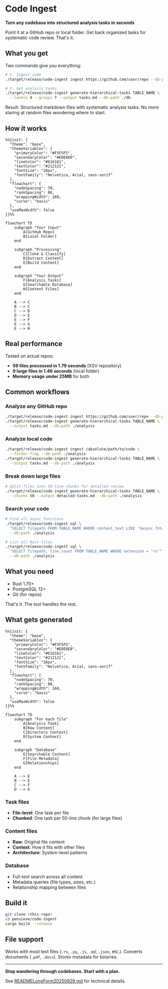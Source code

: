 # Code Ingest

**Turn any codebase into structured analysis tasks in seconds**

Point it at a GitHub repo or local folder. Get back organized tasks for systematic code review. That's it.

## What you get

Two commands give you everything:

```bash
# 1. Ingest code
./target/release/code-ingest ingest https://github.com/user/repo --db-path ./db

# 2. Get analysis tasks  
./target/release/code-ingest generate-hierarchical-tasks TABLE_NAME \
  --levels 4 --groups 7 --output tasks.md --db-path ./db
```

Result: Structured markdown files with systematic analysis tasks. No more staring at random files wondering where to start.

## How it works

```mermaid
%%{init: {
  "theme": "base",
  "themeVariables": {
    "primaryColor": "#F5F5F5",
    "secondaryColor": "#E0E0E0",
    "lineColor": "#616161",
    "textColor": "#212121",
    "fontSize": "16px",
    "fontFamily": "Helvetica, Arial, sans-serif"
  },
  "flowchart": {
    "nodeSpacing": 70,
    "rankSpacing": 80,
    "wrappingWidth": 160,
    "curve": "basis"
  },
  "useMaxWidth": false
}}%%

flowchart TD
    subgraph "Your Input"
        A[GitHub Repo]
        B[Local Folder]
    end
    
    subgraph "Processing"
        C[Clone & Classify]
        D[Extract Content]
        E[Build Context]
    end
    
    subgraph "Your Output"
        F[Analysis Tasks]
        G[Searchable Database]
        H[Context Files]
    end
    
    A --> C
    B --> C
    C --> D
    D --> E
    E --> F
    E --> G
    E --> H
```

## Real performance

Tested on actual repos:
- **59 files processed in 1.79 seconds** (XSV repository)
- **9 large files in 1.46 seconds** (local folder)
- **Memory usage under 25MB** for both

## Common workflows

### Analyze any GitHub repo
```bash
./target/release/code-ingest ingest https://github.com/user/repo --db-path ./analysis
./target/release/code-ingest generate-hierarchical-tasks TABLE_NAME \
  --output tasks.md --db-path ./analysis
```

### Analyze local code
```bash
./target/release/code-ingest ingest /absolute/path/to/code \
  --folder-flag --db-path ./analysis
./target/release/code-ingest generate-hierarchical-tasks TABLE_NAME \
  --output tasks.md --db-path ./analysis
```

### Break down large files
```bash
# Split files into 50-line chunks for detailed review
./target/release/code-ingest generate-hierarchical-tasks TABLE_NAME \
  --chunks 50 --output detailed-tasks.md --db-path ./analysis
```

### Search your code
```bash
# Find all async functions
./target/release/code-ingest sql \
  "SELECT filepath FROM TABLE_NAME WHERE content_text LIKE '%async fn%'" \
  --db-path ./analysis

# List all Rust files
./target/release/code-ingest sql \
  "SELECT filepath, line_count FROM TABLE_NAME WHERE extension = 'rs'" \
  --db-path ./analysis
```

## What you need

- Rust 1.70+
- PostgreSQL 12+
- Git (for repos)

That's it. The tool handles the rest.

## What gets generated

```mermaid
%%{init: {
  "theme": "base",
  "themeVariables": {
    "primaryColor": "#F5F5F5",
    "secondaryColor": "#E0E0E0",
    "lineColor": "#616161",
    "textColor": "#212121",
    "fontSize": "16px",
    "fontFamily": "Helvetica, Arial, sans-serif"
  },
  "flowchart": {
    "nodeSpacing": 70,
    "rankSpacing": 80,
    "wrappingWidth": 160,
    "curve": "basis"
  },
  "useMaxWidth": false
}}%%

flowchart TD
    subgraph "For each file"
        A[Analysis Task]
        B[Raw Content]
        C[Directory Context]
        D[System Context]
    end
    
    subgraph "Database"
        E[Searchable Content]
        F[File Metadata]
        G[Relationships]
    end
    
    A --> E
    B --> E
    C --> F
    D --> G
```

### Task files
- **File-level**: One task per file
- **Chunked**: One task per 50-line chunk (for large files)

### Content files
- **Raw**: Original file content
- **Context**: How it fits with other files
- **Architecture**: System-level patterns

### Database
- Full-text search across all content
- Metadata queries (file types, sizes, etc.)
- Relationship mapping between files

## Build it

```bash
git clone <this-repo>
cd pensieve/code-ingest
cargo build --release
```

## File support

Works with most text files (`.rs`, `.py`, `.js`, `.md`, `.json`, etc.). Converts documents (`.pdf`, `.docx`). Stores metadata for binaries.

---

**Stop wandering through codebases. Start with a plan.**

See [READMELongForm20250929.md](READMELongForm20250929.md) for technical details.
